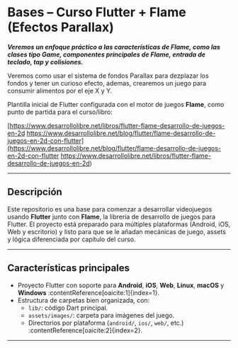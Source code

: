 # Bases – Curso Flutter + Flame (Efectos Parallax)

***Veremos un enfoque práctico a las características de Flame, como las clases tipo Game, componentes principales de Flame, entrada de teclado, tap y colisiones.***

Veremos como usar el sistema de fondos Parallax para dezplazar los fondos y tener un curioso efecto, ademas, crearemos un juego para consumir alimentos por el eje X y Y.

Plantilla inicial de Flutter configurada con el motor de juegos **Flame**, como punto de partida para el curso/libro:

[https://www.desarrollolibre.net/libros/flutter-flame-desarrollo-de-juegos-en-2d
https://www.desarrollolibre.net/blog/flutter/flame-desarrollo-de-juegos-en-2d-con-flutter](https://www.desarrollolibre.net/blog/flutter/flame-desarrollo-de-juegos-en-2d-con-flutter
https://www.desarrollolibre.net/libros/flutter-flame-desarrollo-de-juegos-en-2d)

---

##  Descripción

Este repositorio es una base para comenzar a desarrollar videojuegos usando **Flutter** junto con **Flame**, la librería de desarrollo de juegos para Flutter. El proyecto está preparado para múltiples plataformas (Android, iOS, Web y escritorio) y listo para que se le añadan mecánicas de juego, assets y lógica diferenciada por capítulo del curso.

---

##  Características principales

- Proyecto Flutter con soporte para **Android**, **iOS**, **Web**, **Linux**, **macOS** y **Windows** :contentReference[oaicite:1]{index=1}.  
- Estructura de carpetas bien organizada, con:
  - `lib/`: código Dart principal.
  - `assets/images/`: carpeta para imágenes del juego.
  - Directorios por plataforma (`android/`, `ios/`, `web/`, etc.) :contentReference[oaicite:2]{index=2}.

---
